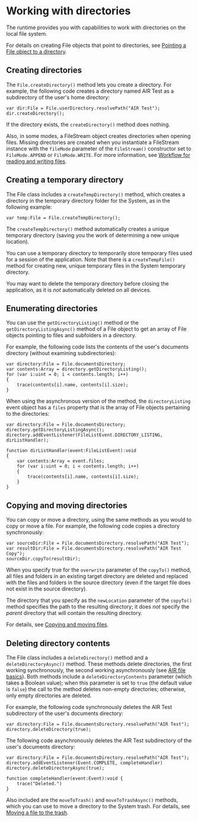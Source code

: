 # Working with directories

<div>

The runtime provides you with capabilities to work with directories on the local
file system.

For details on creating File objects that point to directories, see
[Pointing a File object to a directory](WS5b3ccc516d4fbf351e63e3d118666ade46-7dbe.html).

</div>

<div>

## Creating directories

<div>

The `File.createDirectory()` method lets you create a directory. For example,
the following code creates a directory named AIR Test as a subdirectory of the
user's home directory:

    var dir:File = File.userDirectory.resolvePath("AIR Test");
    dir.createDirectory();

If the directory exists, the `createDirectory()` method does nothing.

Also, in some modes, a FileStream object creates directories when opening files.
Missing directories are created when you instantiate a FileStream instance with
the `fileMode` parameter of the `FileStream()` constructor set to
`FileMode.APPEND` or `FileMode.WRITE`. For more information, see
[Workflow for reading and writing files](WS5b3ccc516d4fbf351e63e3d118666ade46-7dc8.html).

</div>

</div>

<div>

## Creating a temporary directory

<div>

The File class includes a `createTempDirectory()` method, which creates a
directory in the temporary directory folder for the System, as in the following
example:

    var temp:File = File.createTempDirectory();

The `createTempDirectory()` method automatically creates a unique temporary
directory (saving you the work of determining a new unique location).

You can use a temporary directory to temporarily store temporary files used for
a session of the application. Note that there is a `createTempFile()` method for
creating new, unique temporary files in the System temporary directory.

You may want to delete the temporary directory before closing the application,
as it is _not_ automatically deleted on all devices.

</div>

</div>

<div>

## Enumerating directories

<div>

You can use the `getDirectoryListing()` method or the
`getDirectoryListingAsync()` method of a File object to get an array of File
objects pointing to files and subfolders in a directory.

For example, the following code lists the contents of the user's documents
directory (without examining subdirectories):

    var directory:File = File.documentsDirectory;
    var contents:Array = directory.getDirectoryListing();
    for (var i:uint = 0; i < contents.length; i++)
    {
    	trace(contents[i].name, contents[i].size);
    }

When using the asynchronous version of the method, the `directoryListing` event
object has a `files` property that is the array of File objects pertaining to
the directories:

    var directory:File = File.documentsDirectory;
    directory.getDirectoryListingAsync();
    directory.addEventListener(FileListEvent.DIRECTORY_LISTING, dirListHandler);

    function dirListHandler(event:FileListEvent):void
    {
    	var contents:Array = event.files;
    	for (var i:uint = 0; i < contents.length; i++)
    	{
    		trace(contents[i].name, contents[i].size);
    	}
    }

</div>

</div>

<div>

## Copying and moving directories

<div>

You can copy or move a directory, using the same methods as you would to copy or
move a file. For example, the following code copies a directory synchronously:

    var sourceDir:File = File.documentsDirectory.resolvePath("AIR Test");
    var resultDir:File = File.documentsDirectory.resolvePath("AIR Test Copy");
    sourceDir.copyTo(resultDir);

When you specify true for the `overwrite` parameter of the `copyTo()` method,
all files and folders in an existing target directory are deleted and replaced
with the files and folders in the source directory (even if the target file does
not exist in the source directory).

The directory that you specify as the `newLocation` parameter of the `copyTo()`
method specifies the path to the resulting directory; it does _not_ specify the
_parent_ directory that will contain the resulting directory.

For details, see
[Copying and moving files](WS5b3ccc516d4fbf351e63e3d118666ade46-7dbc.html).

</div>

</div>

<div>

## Deleting directory contents

<div>

The File class includes a `deleteDirectory()` method and a
`deleteDirectoryAsync()` method. These methods delete directories, the first
working synchronously, the second working asynchronously (see
[AIR file basics](WS5b3ccc516d4fbf351e63e3d118666ade46-7dbb.html)). Both methods
include a `deleteDirectoryContents` parameter (which takes a Boolean value);
when this parameter is set to `true` (the default value is `false`) the call to
the method deletes non-empty directories; otherwise, only empty directories are
deleted.

For example, the following code synchronously deletes the AIR Test subdirectory
of the user's documents directory:

    var directory:File = File.documentsDirectory.resolvePath("AIR Test");
    directory.deleteDirectory(true);

The following code asynchronously deletes the AIR Test subdirectory of the
user's documents directory:

    var directory:File = File.documentsDirectory.resolvePath("AIR Test");
    directory.addEventListener(Event.COMPLETE, completeHandler)
    directory.deleteDirectoryAsync(true);

    function completeHandler(event:Event):void {
    	trace("Deleted.")
    }

Also included are the `moveToTrash()` and `moveToTrashAsync()` methods, which
you can use to move a directory to the System trash. For details, see
[Moving a file to the trash](WS5b3ccc516d4fbf351e63e3d118666ade46-7dba.html).

</div>

</div>

<div>

<div>

</div>

</div>
